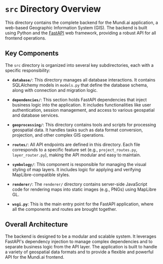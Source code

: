 # `src` Directory Overview

This directory contains the complete backend for the Mundi.ai application, a web-based Geographic Information System (GIS). The backend is built using Python and the [FastAPI](https://fastapi.tiangolo.com/) web framework, providing a robust API for all frontend operations.

## Key Components

The `src` directory is organized into several key subdirectories, each with a specific responsibility:

-   **`database/`**: This directory manages all database interactions. It contains SQLAlchemy models in `models.py` that define the database schema, along with connection and migration logic.

-   **`dependencies/`**: This section holds FastAPI dependencies that inject business logic into the application. It includes functionalities like user authentication, session management, and access to various geospatial and database services.

-   **`geoprocessing/`**: This directory contains tools and scripts for processing geospatial data. It handles tasks such as data format conversion, projection, and other complex GIS operations.

-   **`routes/`**: All API endpoints are defined in this directory. Each file corresponds to a specific feature set (e.g., `project_routes.py`, `layer_router.py`), making the API modular and easy to maintain.

-   **`symbology/`**: This component is responsible for managing the visual styling of map layers. It includes logic for applying and verifying MapLibre-compatible styles.

-   **`renderer/`**: The `renderer/` directory contains server-side JavaScript code for rendering maps into static images (e.g., PNGs) using MapLibre GL.

-   **`wsgi.py`**: This is the main entry point for the FastAPI application, where all the components and routes are brought together.

## Overall Architecture

The backend is designed to be a modular and scalable system. It leverages FastAPI's dependency injection to manage complex dependencies and to separate business logic from the API layer. The application is built to handle a variety of geospatial data formats and to provide a flexible and powerful API for the Mundi.ai frontend.
